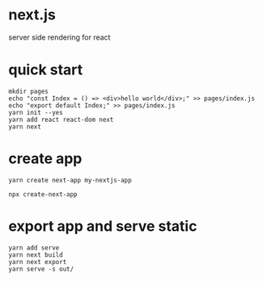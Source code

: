 # next.js

server side rendering for react

# quick start

```
mkdir pages
echo "const Index = () => <div>hello world</div>;" >> pages/index.js
echo "export default Index;" >> pages/index.js
yarn init --yes
yarn add react react-dom next
yarn next
```

# create app

`yarn create next-app my-nextjs-app`

`npx create-next-app`


# export app and serve static

```
yarn add serve
yarn next build
yarn next export
yarn serve -s out/
```
